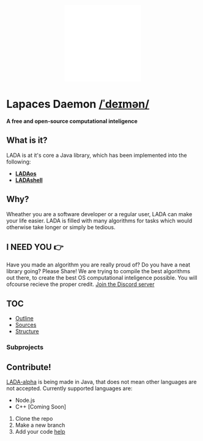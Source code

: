 <p align="center"><img src="./design/logo1-white.svg" width="200px"/></p>

# Lapaces Daemon [/ˈdeɪmən/](http://ipa-reader.xyz/?text=%20%2F%CB%88de%C9%AAm%C9%99n%2F)
**A free and open-source computational inteligence**
## What is it?
LADA is at it's core a Java library, which has been implemented into the following:
- **[LADAos](https://github.com/danalves24com/LADEos)**
- **[LADAshell](./source/LADA-shell)**

## Why?
Wheather you are a software developer or a regular user, LADA can make your life easier. LADA is filled with many algorithms for tasks which would otherwise take longer or simply be tedious.

## I NEED YOU 👉
Have you made an algorithm you are really proud of? Do you have a neat library going? Please Share! We are trying to compile the best algorithms out there, to create the best OS computational inteligence possible. You will ofcourse recieve the proper credit.
[Join the Discord server](https://discord.gg/aYxmTPHx)

## TOC
- [Outline](./org-files/outline_/outline.org)
- [Sources](./org-files/sources_/sources.org)
- [Structure](./org-files/sources_/structure.txt)

### Subprojects


## Contribute!
[LADA-alpha](./source/LADA-alpha) is being made in Java, that does not mean other languages are not accepted. Currently supported languages are:
- Node.js
- C++ [Coming Soon]

1. Clone the repo
2. Make a new branch
3. Add your code [help](./org-files/contrib.md)
